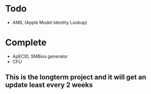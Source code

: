 # Todo
- AMIL (Apple Model Identity Lookup)

# Complete
- ApECID, SMBios generator
- CFU

## This is the longterm project and it will get an update least every 2 weeks